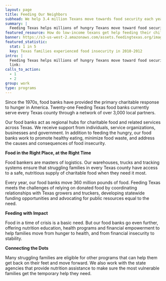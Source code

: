 ```yaml
---
layout: page
title: Feeding Our Neighbors
subhead: We help 3.4 million Texans move towards food security each year.
summary: |
  Feeding Texas helps millions of hungry Texans move toward food security. Our statewide network of food banks and programs target the most vulnerable in every Texas county, especially children and elders. Last year, our food banks distributed over 300 million pounds of food to local communities.  
featured_resource: How do low-income texans get help feeding their children?
banner: https://s3-us-west-2.amazonaws.com/assets.feedingtexas.org/images/posts/programs.jpg
featured_statistic:
  stat: 1 in 5
  key: Texas families experienced food insecurity in 2010-2012
intro: |
  Feeding Texas helps millions of hungry Texans move toward food security. Our statewide network of food banks and programs target the most vulnerable in every Texas county, especially children and elders. Last year, our food banks distributed over 360 million pounds of food to local communities through a partner network of over 3,000, largely faith-based charities.
  link: 
calls_to_action:
  - 1
  - 2
group: work
type: programs
---
```

Since the 1970s, food banks have provided the primary charitable response to hunger in America. Twenty-one Feeding Texas food banks currently serve every Texas county through a network of over 3,000 local partners.

Our food banks act as regional hubs for charitable food and related services across Texas. We receive support from individuals, service organizations, businesses and government. In addition to feeding the hungry, our food banks work to promote healthy eating, minimize food waste, and address the causes and consequences of food insecurity.

**Food in the Right Place, at the Right Time**

Food bankers are masters of logistics. Our warehouses, trucks and tracking systems ensure that struggling families in every Texas county have access to a safe, nutritious supply of charitable food when they need it most. 

Every year, our food banks move 360 million pounds of food. Feeding Texas meets the challenges of relying on donated food by coordinating relationships with Texas growers and truckers, developing statewide funding opportunities and advocating for public resources equal to the need.

**Feeding with Impact**

Food in a time of crisis is a basic need. But our food banks go even further, offering nutrition education, health programs and financial empowerment to help families move from hunger to health, and from financial insecurity to stability.

**Connecting the Dots**

Many struggling families are eligible for other programs that can help them get back on their feet and move forward. We also work with the state agencies that provide nutrition assistance to make sure the most vulnerable families get the temporary help they need.
